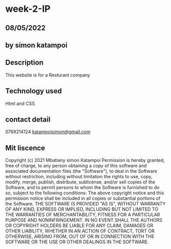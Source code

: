 # week-2-IP

## 08/05/2022

## by simon katampoi

## Description
This website is for a Resturant company

## Technology used 
Html and CSS

## contact detail
0769214124   katampoisimon@gmail.com

## Mit liscence 
Copyright (c) 2021 Mbatiany simon Katampoi
Permission is hereby granted, free of charge, to any person obtaining a copy of this software and associated documentation files (the "Software"), to deal in the Software without restriction, including without limitation the rights to use, copy, modify, merge, publish, distribute, sublicense, and/or sell copies of the Software, and to permit persons to whom the Software is furnished to do so, subject to the following conditions:
The above copyright notice and this permission notice shall be included in all copies or substantial portions of the Software.
THE SOFTWARE IS PROVIDED "AS IS", WITHOUT WARRANTY OF ANY KIND, EXPRESS OR IMPLIED, INCLUDING BUT NOT LIMITED TO THE WARRANTIES OF MERCHANTABILITY, FITNESS FOR A PARTICULAR PURPOSE AND NONINFRINGEMENT. IN NO EVENT SHALL THE AUTHORS OR COPYRIGHT HOLDERS BE LIABLE FOR ANY CLAIM, DAMAGES OR OTHER LIABILITY, WHETHER IN AN ACTION OF CONTRACT, TORT OR OTHERWISE, ARISING FROM, OUT OF OR IN CONNECTION WITH THE SOFTWARE OR THE USE OR OTHER DEALINGS IN THE SOFTWARE.
